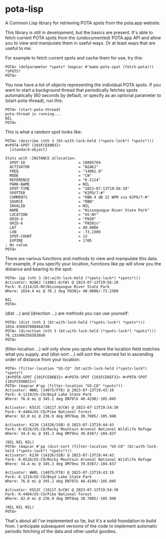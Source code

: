 # pota-lisp
A Common Lisp library for retrieving POTA spots from the pota.app website.

This library is still in development, but the basics are present. It's able to fetch current POTA spots from the (undocumented) POTA.app API and allow you to view and manipulate them in useful ways. Or at least ways that are useful to me.

For example to fetch current spots and cache them for use, try this:

```
POTA> (defparameter *spots* (mapcar #'make-pota-spot (fetch-pota)))
*SPOTS*
POTA> 
```

You now have a list of objects representing the individual POTA spots. If you want to start a background thread that periodically fetches spots automatically (60 seconds by default, or specify as an optional parameter to (start-pota-thread), run this:

```
POTA> (start-pota-thread)
pota-thread is running...
NIL
POTA> 
```

This is what a random spot looks like:

```
POTA> (describe (nth 3 (bt:with-lock-held (*spots-lock*) *spots*)))
#<POTA-SPOT {101FCE80B3}>
  [standard-object]

Slots with :INSTANCE allocation:
  SPOT-ID                        = 18095769
  ACTIVATOR                      = "N2AKJ"
  FREQ                           = "14061.0"
  MODE                           = "CW"
  REFERENCE                      = "K-2114"
  PARK-NAME                      = NIL
  SPOT-TIME                      = "2023-07-13T19:56:19"
  SPOTTER                        = "K2PO/7-#"
  COMMENTS                       = "RBN 4 dB 22 WPM via K2PO/7-#"
  SOURCE                         = "RBN"
  INVALID                        = NIL
  NAME                           = "Nissequogue River State Park"
  LOCATION                       = "US-NY"
  GRID-4                         = "FN30"
  GRID-6                         = "FN30jv"
  LAT                            = 40.9006
  LON                            = -73.2309
  SPOT-COUNT                     = 13
  EXPIRE                         = 1705
; No value
POTA> 
```

There are various functions and methods to view and manipulate this data. For example, if you specify your location, functions like pp will show you the distance and bearing to the spot:

```
POTA> (pp (nth 3 (bt:with-lock-held (*spots-lock*) *spots*)))
Activator: N2AKJ (14061.0/CW) @ 2023-07-13T19:56:19
Park: K-2114/US-NY/Nissequogue River State Park
Where: 1654.4 mi @ 76.1 deg FN30jv 40.9006/-73.2309

NIL
POTA> 
```

(dist ...) and (direction ...) are methods you can use yourself:

```
POTA> (dist (nth 3 (bt:with-lock-held (*spots-lock*) *spots*)))
1654.4366978084647d0
POTA> (direction (nth 3 (bt:with-lock-held (*spots-lock*) *spots*)))
76.1314063565838d0
POTA> 
```

(filter-location ...) will only show you spots where the location field matches what you supply. and (dist-sort ...) will sort the returned list in ascending order of distance from your location:

```
POTA> (filter-location "US-CO" (bt:with-lock-held (*spots-lock*) *spots*)
(#<POTA-SPOT {101FCE86B3}> #<POTA-SPOT {101FCE8EF3}> #<POTA-SPOT {101FCE98B3}>)
POTA> (mapcar #'pp (filter-location "US-CO" *spots*))
Activator: WW8L (14075/FT8) @ 2023-07-13T19:43:19
Park: K-1210/US-CO/Boyd Lake State Park
Where: 76.8 mi @ 345.2 deg DN70lk 40.4298/-105.045

Activator: K5SJC (10117.9/CW) @ 2023-07-13T19:54:39
Park: K-4404/US-CO/Pike National Forest
Where: 82.0 mi @ 236.9 deg DM78aq 38.7005/-105.948

Activator: K2JH (14326/SSB) @ 2023-07-13T19:44:43
Park: K-0226/US-CO/Rocky Mountain Arsenal National Wildlife Refuge
Where: 34.4 mi @ 345.3 deg DM79nu 39.8367/-104.837

(NIL NIL NIL)
POTA> (mapcar #'pp (dist-sort (filter-location "US-CO" (bt:with-lock-held (*spots-lock*) *spots*)))
Activator: K2JH (14326/SSB) @ 2023-07-13T19:44:43
Park: K-0226/US-CO/Rocky Mountain Arsenal National Wildlife Refuge
Where: 34.4 mi @ 345.3 deg DM79nu 39.8367/-104.837

Activator: WW8L (14075/FT8) @ 2023-07-13T19:43:19
Park: K-1210/US-CO/Boyd Lake State Park
Where: 76.8 mi @ 345.2 deg DN70lk 40.4298/-105.045

Activator: K5SJC (10117.9/CW) @ 2023-07-13T19:54:39
Park: K-4404/US-CO/Pike National Forest
Where: 82.0 mi @ 236.9 deg DM78aq 38.7005/-105.948

(NIL NIL NIL)
POTA> 
```

That's about all I've implemented so far, but it's a solid foundation to build from. I anticipate subsequent versions of the code to implement automatic periodic fetching of the data and other useful goodies.
